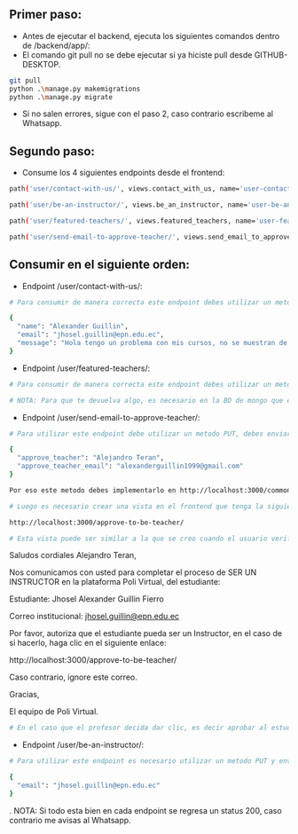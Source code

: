 ## Primer paso:
- Antes de ejecutar el backend, ejecuta los siguientes comandos dentro de /backend/app/:
- El comando git pull no se debe ejecutar si ya hiciste pull desde GITHUB-DESKTOP.
```bash
git pull
python .\manage.py makemigrations
python .\manage.py migrate
```
- Si no salen errores, sigue con el paso 2, caso contrario escribeme al Whatsapp.

## Segundo paso:
- Consume los 4 siguientes endpoints desde el frontend:
```bash
path('user/contact-with-us/', views.contact_with_us, name='user-contact-with-us'), # Contact with us

path('user/be-an-instructor/', views.be_an_instructor, name='user-be-an-instructor'), # Be an instructor

path('user/featured-teachers/', views.featured_teachers, name='user-featured-teachers'), # Get featured teachers

path('user/send-email-to-approve-teacher/', views.send_email_to_approve_teacher, name='user-sned-email-to-approve-teacher'), # Send email to approve teacher
```

## Consumir en el siguiente orden:
- Endpoint /user/contact-with-us/:
```bash
# Para consumir de manera correcta este endpoint debes utilizar un metodo POST y debes enviar un JSON bajo este formato:

{
  "name": "Alexander Guillin",
  "email": "jhosel.guillin@epn.edu.ec",
  "message": "Hola tengo un problema con mis cursos, no se muestran de manera correcta"
}
```
- Endpoint /user/featured-teachers/:
```bash
# Para consumir de manera correcta este endpoint debes utilizar un metodo GET y no es necesario enviar el token ni parametros, solo directo la ruta del endpoint.

# NOTA: Para que te devuelva algo, es necesario en la BD de mongo que en el nuevo campo de score_teacher, coloques un numero >= 4.0, dado que se puso como condicion que solo devuelva los instructores con esa puntuacion.
```
- Endpoint /user/send-email-to-approve-teacher/:
```bash
# Para utilizar este endpoint debe utilizar un metodo PUT, debes enviar el token en la cabecera de AUTHORIZATION y en el body, se debe enviar un JSON de este tipo:

{
  "approve_teacher": "Alejandro Teran",
  "approve_teacher_email": "alexanderguillin1999@gmail.com"
}

Por eso este metodo debes implementarlo en http://localhost:3000/common/be-instructor, la cual es una ruta del frontend, cuando el usuario llene los campos: "Profesor que te aprueba" y "Correo del profesor" y este de clic en "Enviar correo", debes llamar a este endpoint.

# Luego es necesario crear una vista en el frontend que tenga la siguiente ruta:

http://localhost:3000/approve-to-be-teacher/

# Esta vista puede ser similar a la que se creo cuando el usuario verifica su correo electronico, pero el mensaje debe cambiar, la logica de esta vista es que cuando un usuario decida ser un instructor, le va a llegar un correo al profesor que le aprueba, con el siguiente formato:
```
Saludos cordiales Alejandro Teran,

Nos comunicamos con usted para completar el proceso de SER UN INSTRUCTOR en la plataforma Poli Virtual, del estudiante:

Estudiante: Jhosel Alexander Guillin Fierro

Correo institucional: jhosel.guillin@epn.edu.ec

Por favor, autoriza que el estudiante pueda ser un Instructor, en el caso de si hacerlo, haga clic en el siguiente enlace:

http://localhost:3000/approve-to-be-teacher/

Caso contrario, ignore este correo.

Gracias,

El equipo de Poli Virtual.

```bash
# En el caso que el profesor decida dar clic, es decir aprobar al estudiante como instructor dentro de la nueva vista creada se debe llamar al último endpoint /user/be-an-instructor/.
```
- Endpoint /user/be-an-instructor/:
```bash
# Para utilizar este endpoint es necesario utilizar un metodo PUT y enviar el email del estudiante en formato json.

{
  "email": "jhosel.guillin@epn.edu.ec"
}
```
. NOTA: Si todo esta bien en cada endpoint se regresa un status 200, caso contrario me avisas al Whatsapp.
